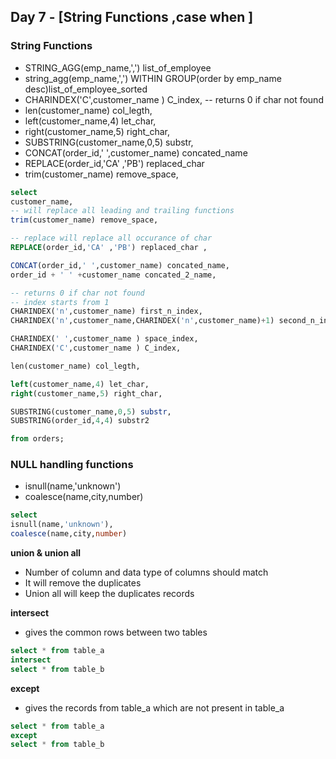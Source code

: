 ## Day 7 - [String Functions ,case when ]

### String Functions
- STRING_AGG(emp_name,',') list_of_employee
- string_agg(emp_name,',') WITHIN GROUP(order by emp_name desc)list_of_employee_sorted
- CHARINDEX('C',customer_name ) C_index, -- returns 0 if char not found
- len(customer_name) col_legth,
- left(customer_name,4) let_char,
- right(customer_name,5) right_char,
- SUBSTRING(customer_name,0,5) substr,
- CONCAT(order_id,' ',customer_name) concated_name
- REPLACE(order_id,'CA' ,'PB') replaced_char 
- trim(customer_name) remove_space,

```sql
select 
customer_name,
-- will replace all leading and trailing functions 
trim(customer_name) remove_space,

-- replace will replace all occurance of char
REPLACE(order_id,'CA' ,'PB') replaced_char ,

CONCAT(order_id,' ',customer_name) concated_name,
order_id + ' ' +customer_name concated_2_name,

-- returns 0 if char not found
-- index starts from 1
CHARINDEX('n',customer_name) first_n_index,
CHARINDEX('n',customer_name,CHARINDEX('n',customer_name)+1) second_n_index,

CHARINDEX(' ',customer_name ) space_index,
CHARINDEX('C',customer_name ) C_index, 

len(customer_name) col_legth,

left(customer_name,4) let_char,
right(customer_name,5) right_char,

SUBSTRING(customer_name,0,5) substr,
SUBSTRING(order_id,4,4) substr2 

from orders;
```

### NULL handling functions 
- isnull(name,'unknown')
- coalesce(name,city,number)
```sql
select 
isnull(name,'unknown'),
coalesce(name,city,number)

```


**union & union all**
- Number of column and data type of columns should match
- It will remove the duplicates 
- Union all will keep the duplicates records

**intersect**
- gives the common rows between two tables

```sql
select * from table_a
intersect
select * from table_b
```

**except**
- gives the records from table_a which are not present in table_a

```sql
select * from table_a
except
select * from table_b
```